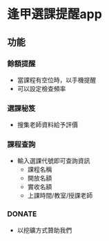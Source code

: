 # 逢甲選課提醒app
## 功能
### 餘額提醒
- 當課程有空位時，以手機提醒
- 可以設定檢查頻率
### 選課秘笈
- 搜集老師資料給予評價
### 課程查詢
- 輸入選課代號即可查詢資訊
  - 課程名稱
  - 開放名額
  - 實收名額
  - 上課時間/教室/授課老師

### DONATE
- 以挖礦方式贊助我們
